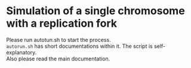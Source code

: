 # Simulation of a single chromosome with a replication fork

Please run autotun.sh to start the process.<br>
```autorun.sh``` has short documentations within it. The script is self-explanatory. <br>
Also please read the main documentation.
